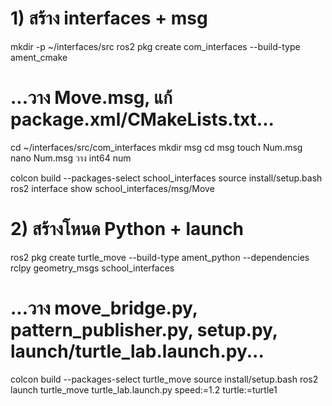# 1) สร้าง interfaces + msg
mkdir -p ~/interfaces/src
ros2 pkg create com_interfaces --build-type ament_cmake

# ...วาง Move.msg, แก้ package.xml/CMakeLists.txt...
cd ~/interfaces/src/com_interfaces
mkdir msg
cd msg
touch Num.msg
nano Num.msg
วาง   int64 num

colcon build --packages-select school_interfaces
source install/setup.bash
ros2 interface show school_interfaces/msg/Move

# 2) สร้างโหนด Python + launch
ros2 pkg create turtle_move --build-type ament_python --dependencies rclpy geometry_msgs school_interfaces
# ...วาง move_bridge.py, pattern_publisher.py, setup.py, launch/turtle_lab.launch.py...
colcon build --packages-select turtle_move
source install/setup.bash
ros2 launch turtle_move turtle_lab.launch.py speed:=1.2 turtle:=turtle1

